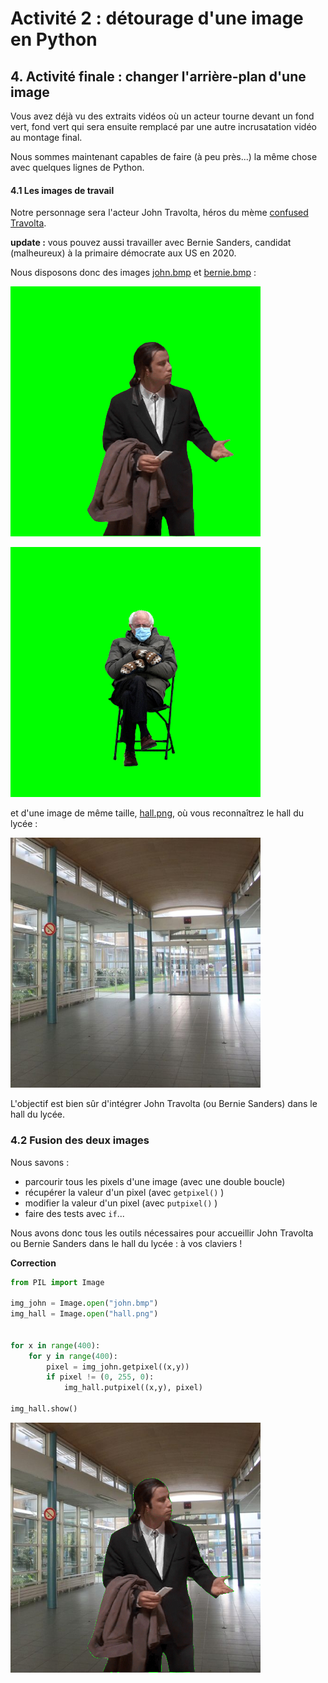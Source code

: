 # Activité 2 : détourage d'une image en Python


## 4. Activité finale : changer l'arrière-plan d'une image
Vous avez déjà vu des extraits vidéos où un acteur tourne devant un fond vert, fond vert qui sera ensuite remplacé par une autre incrusatation vidéo au montage final. 

Nous sommes maintenant capables de faire (à peu près...) la même chose avec quelques lignes de Python.

#### 4.1 Les images de travail
Notre personnage sera l'acteur John Travolta, héros du mème [confused Travolta](https://knowyourmeme.com/memes/confused-travolta). 

**update :** vous pouvez aussi travailler avec Bernie Sanders, candidat (malheureux) à la primaire démocrate aux US en 2020.

Nous disposons donc des images [john.bmp](data/john.bmp) et [bernie.bmp](data/bernie.bmp) :

![](data/john.bmp)

![](data/bernie.bmp)

et d'une image de même taille, [hall.png](data/hall.png), où vous reconnaîtrez le hall du lycée :

![](data/hall.png)

L'objectif est bien sûr d'intégrer John Travolta (ou Bernie Sanders) dans le hall du lycée.

### 4.2 Fusion des deux images

Nous savons :
- parcourir tous les pixels d'une image (avec une double boucle)
- récupérer la valeur d'un pixel (avec ```getpixel()``` )
- modifier la valeur d'un pixel (avec ```putpixel()``` )
- faire des tests avec ```if```...

Nous avons donc tous les outils nécessaires pour accueillir John Travolta  ou Bernie Sanders dans le hall du lycée : à vos claviers !

**Correction**

```python
from PIL import Image

img_john = Image.open("john.bmp")
img_hall = Image.open("hall.png")


for x in range(400):
    for y in range(400):
        pixel = img_john.getpixel((x,y))
        if pixel != (0, 255, 0):
            img_hall.putpixel((x,y), pixel)

img_hall.show()

```

![](data/sol.png)